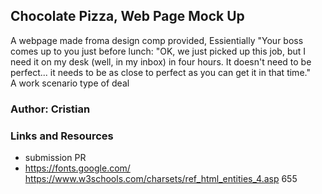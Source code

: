 ## Chocolate Pizza, Web Page Mock Up
A webpage made froma design comp provided, Essientially "Your boss comes up to you just before lunch: "OK, we just picked up this job, but I need it on my desk (well, in my inbox) in four hours. It doesn't need to be perfect... it needs to be as close to perfect as you can get it in that time."   
A work scenario type of deal
### Author: Cristian

### Links and Resources
+ submission PR
+ https://fonts.google.com/
https://www.w3schools.com/charsets/ref_html_entities_4.asp
  655
